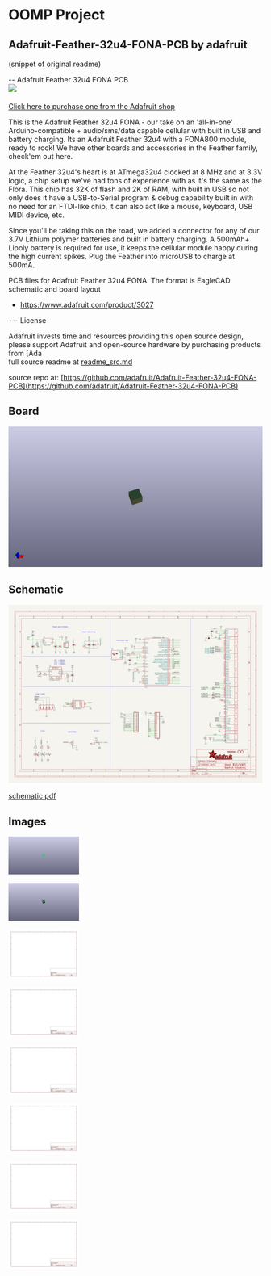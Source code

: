 # OOMP Project  
## Adafruit-Feather-32u4-FONA-PCB  by adafruit  
  
(snippet of original readme)  
  
-- Adafruit Feather 32u4 FONA PCB  
<a href="http://www.adafruit.com/products/3027"><img src="assets/image.jpg?raw=true" width="500px"><br/>  
Click here to purchase one from the Adafruit shop</a>  
  
This is the Adafruit Feather 32u4 FONA - our take on an 'all-in-one' Arduino-compatible + audio/sms/data capable cellular with built in USB and battery charging. Its an Adafruit Feather 32u4 with a FONA800 module, ready to rock! We have other boards and accessories in the Feather family, check'em out here.  
  
At the Feather 32u4's heart is at ATmega32u4 clocked at 8 MHz and at 3.3V logic, a chip setup we've had tons of experience with as it's the same as the Flora. This chip has 32K of flash and 2K of RAM, with built in USB so not only does it have a USB-to-Serial program & debug capability built in with no need for an FTDI-like chip, it can also act like a mouse, keyboard, USB MIDI device, etc.  
  
Since you'll be taking this on the road, we added a connector for any of our 3.7V Lithium polymer batteries and built in battery charging. A 500mAh+ Lipoly battery is required for use, it keeps the cellular module happy during the high current spikes. Plug the Feather into microUSB to charge at 500mA.  
  
PCB files for Adafruit Feather 32u4 FONA. The format is EagleCAD schematic and board layout  
- https://www.adafruit.com/product/3027  
  
--- License  
  
Adafruit invests time and resources providing this open source design, please support Adafruit and open-source hardware by purchasing products from [Ada  
  full source readme at [readme_src.md](readme_src.md)  
  
source repo at: [https://github.com/adafruit/Adafruit-Feather-32u4-FONA-PCB](https://github.com/adafruit/Adafruit-Feather-32u4-FONA-PCB)  
## Board  
  
[![working_3d.png](working_3d_600.png)](working_3d.png)  
## Schematic  
  
[![working_schematic.png](working_schematic_600.png)](working_schematic.png)  
  
[schematic pdf](working_schematic.pdf)  
## Images  
  
[![working_3D_bottom.png](working_3D_bottom_140.png)](working_3D_bottom.png)  
  
[![working_3D_top.png](working_3D_top_140.png)](working_3D_top.png)  
  
[![working_assembly_page_01.png](working_assembly_page_01_140.png)](working_assembly_page_01.png)  
  
[![working_assembly_page_02.png](working_assembly_page_02_140.png)](working_assembly_page_02.png)  
  
[![working_assembly_page_03.png](working_assembly_page_03_140.png)](working_assembly_page_03.png)  
  
[![working_assembly_page_04.png](working_assembly_page_04_140.png)](working_assembly_page_04.png)  
  
[![working_assembly_page_05.png](working_assembly_page_05_140.png)](working_assembly_page_05.png)  
  
[![working_assembly_page_06.png](working_assembly_page_06_140.png)](working_assembly_page_06.png)  
